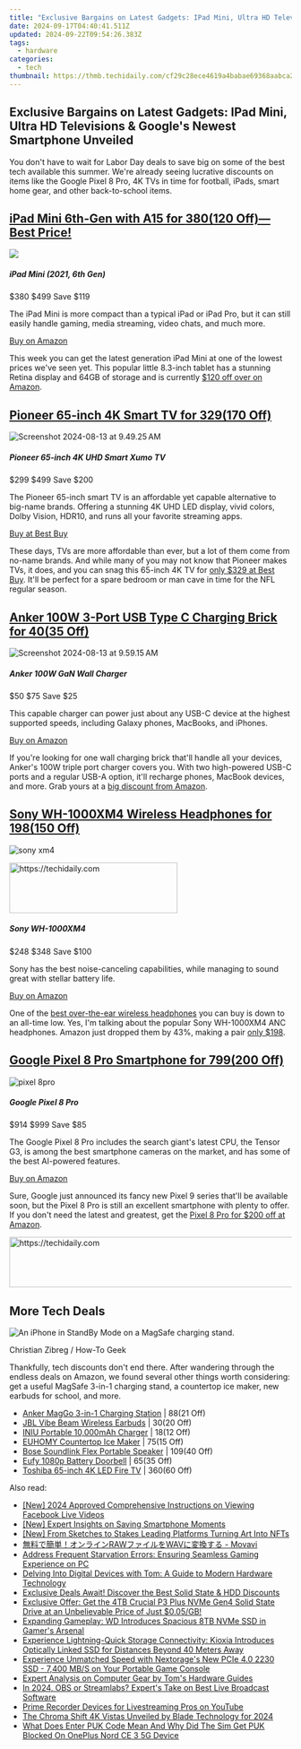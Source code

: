 ```yaml
---
title: "Exclusive Bargains on Latest Gadgets: IPad Mini, Ultra HD Televisions & Google's Newest Smartphone Unveiled"
date: 2024-09-17T04:40:41.511Z
updated: 2024-09-22T09:54:26.383Z
tags:
  - hardware
categories:
  - tech
thumbnail: https://thmb.techidaily.com/cf29c28ece4619a4babae69368aabca262cca3e6476270a9e9bd6f5a744eb780.jpg
---
```


## Exclusive Bargains on Latest Gadgets: IPad Mini, Ultra HD Televisions & Google's Newest Smartphone Unveiled

You don't have to wait for Labor Day deals to save big on some of the best tech available this summer. We're already seeing lucrative discounts on items like the Google Pixel 8 Pro, 4K TVs in time for football, iPads, smart home gear, and other back-to-school items.

## [iPad Mini 6th-Gen with A15 for $380 ($120 Off)—Best Price!](https://www.amazon.com/dp/B09G91LXFP?tag=hotoge-20&ascsubtag=UUhtgUeUpU2004824&asc%5Frefurl=https%3A%2F%2Fwww.howtogeek.com%2Fipad-mini-sony-bose-cheap-tv-tech-deals%2F&asc%5Fcampaign=Short-Term) 

![](https://static1.howtogeekimages.com/wordpress/wp-content/uploads/2023/06/41ysn-prul-_sl500_.jpg) 

#####  iPad Mini (2021, 6th Gen)

$380 $499 Save $119 

The iPad Mini is more compact than a typical iPad or iPad Pro, but it can still easily handle gaming, media streaming, video chats, and much more.

[Buy on Amazon](https://www.amazon.com/2021-Apple-iPad-Mini-Wi-Fi/dp/B09G91LXFP?tag=hotoge-20&ascsubtag=UUhtgUeUpU2004824&asc%5Frefurl=https%3A%2F%2Fwww.howtogeek.com%2Fipad-mini-sony-bose-cheap-tv-tech-deals%2F&asc%5Fcampaign=Short-Term) 

 This week you can get the latest generation iPad Mini at one of the lowest prices we've seen yet. This popular little 8.3-inch tablet has a stunning Retina display and 64GB of storage and is currently [$120 off over on Amazon](https://www.amazon.com/dp/B09G91LXFP?tag=hotoge-20&ascsubtag=UUhtgUeUpU2004824&asc%5Frefurl=https%3A%2F%2Fwww.howtogeek.com%2Fipad-mini-sony-bose-cheap-tv-tech-deals%2F&asc%5Fcampaign=Short-Term). 

## [Pioneer 65-inch 4K Smart TV for $329 ($170 Off)](https://shop-links.co/link/?exclusive=1&publisher_slug=itechdaily19598&url=https%3A%2F%2Fwww.bestbuy.com%2Fsite%2Fpioneer-65-class-led-4k-uhd-smart-xumo-tv%2F6546907.p%3FskuId%3D6546907) 

![Screenshot 2024-08-13 at 9.49.25 AM](https://static1.howtogeekimages.com/wordpress/wp-content/uploads/2024/08/screenshot-2024-08-13-at-9-49-25-am.jpg) 

#####  Pioneer 65-inch 4K UHD Smart Xumo TV

$299 $499 Save $200 

The Pioneer 65-inch smart TV is an affordable yet capable alternative to big-name brands. Offering a stunning 4K UHD LED display, vivid colors, Dolby Vision, HDR10, and runs all your favorite streaming apps. 

[Buy at Best Buy](https://shop-links.co/link/?exclusive=1&publisher_slug=itechdaily19598&url=https%3A%2F%2Fwww.bestbuy.com%2Fsite%2Fpioneer-65-class-led-4k-uhd-smart-xumo-tv%2F6546907.p%3FskuId%3D6546907) 

 These days, TVs are more affordable than ever, but a lot of them come from no-name brands. And while many of you may not know that Pioneer makes TVs, it does, and you can snag this 65-inch 4K TV for [only $329 at Best Buy](https://shop-links.co/link/?exclusive=1&publisher_slug=itechdaily19598&url=https%3A%2F%2Fwww.bestbuy.com%2Fsite%2Fpioneer-65-class-led-4k-uhd-smart-xumo-tv%2F6546907.p%3FskuId%3D6546907). It'll be perfect for a spare bedroom or man cave in time for the NFL regular season.

## [Anker 100W 3-Port USB Type C Charging Brick for $40 ($35 Off)](https://www.amazon.com/dp/B09Q52CXX1?th=1&tag=hotoge-20&ascsubtag=UUhtgUeUpU2004824&asc%5Frefurl=https%3A%2F%2Fwww.howtogeek.com%2Fipad-mini-sony-bose-cheap-tv-tech-deals%2F&asc%5Fcampaign=Short-Term) 

![Screenshot 2024-08-13 at 9.59.15 AM](https://static1.howtogeekimages.com/wordpress/wp-content/uploads/2024/08/screenshot-2024-08-13-at-9-59-15-am.jpg) 

#####  Anker 100W GaN Wall Charger

$50 $75 Save $25 

This capable charger can power just about any USB-C device at the highest supported speeds, including Galaxy phones, MacBooks, and iPhones.

[Buy on Amazon](https://www.amazon.com/dp/B09Q52CXX1?th=1&tag=hotoge-20&ascsubtag=UUhtgUeUpU2004824&asc%5Frefurl=https%3A%2F%2Fwww.howtogeek.com%2Fipad-mini-sony-bose-cheap-tv-tech-deals%2F&asc%5Fcampaign=Short-Term) 

 If you're looking for one wall charging brick that'll handle all your devices, Anker's 100W triple port charger covers you. With two high-powered USB-C ports and a regular USB-A option, it'll recharge phones, MacBook devices, and more. Grab yours at a [big discount from Amazon](https://www.amazon.com/dp/B09Q52CXX1?th=1&tag=hotoge-20&ascsubtag=UUhtgUeUpU2004824&asc%5Frefurl=https%3A%2F%2Fwww.howtogeek.com%2Fipad-mini-sony-bose-cheap-tv-tech-deals%2F&asc%5Fcampaign=Short-Term).

## [Sony WH-1000XM4 Wireless Headphones for $198 ($150 Off)](https://www.amazon.com/Sony-WH-1000XM4-Canceling-Headphones-phone-call/dp/B0863TXGM3?th=1&tag=hotoge-20&ascsubtag=UUhtgUeUpU2004824&asc%5Frefurl=https%3A%2F%2Fwww.howtogeek.com%2Fipad-mini-sony-bose-cheap-tv-tech-deals%2F&asc%5Fcampaign=Short-Term) 

![sony xm4](https://static1.howtogeekimages.com/wordpress/wp-content/uploads/2023/11/sony-xm4.png) 

<!-- affiliate ads begin -->
<a href="https://aligracehair.sjv.io/c/5597632/1918679/19272" target="_top" id="1918679">
  <img src="//a.impactradius-go.com/display-ad/19272-1918679" border="0" alt="https://techidaily.com" width="300" height="90"/>
</a>
<img height="0" width="0" src="https://aligracehair.sjv.io/i/5597632/1918679/19272" style="position:absolute;visibility:hidden;" border="0" />
<!-- affiliate ads end -->

#####  Sony WH-1000XM4

$248 $348 Save $100 

Sony has the best noise-canceling capabilities, while managing to sound great with stellar battery life.

[Buy on Amazon](http://www.amazon.com/dp/B0863TXGM3/?tag=hotoge-20&ascsubtag=UUhtgUeUpU2004824&asc%5Frefurl=https%3A%2F%2Fwww.howtogeek.com%2Fipad-mini-sony-bose-cheap-tv-tech-deals%2F&asc%5Fcampaign=Short-Term) 

 One of the [best over-the-ear wireless headphones](https://mondly-stories.techidaily.com/perfezionamento-dei-numeri-italiani-per-la-comunicazione-da-1-1000/) you can buy is down to an all-time low. Yes, I'm talking about the popular Sony WH-1000XM4 ANC headphones. Amazon just dropped them by 43%, making a pair [only $198](https://www.amazon.com/Sony-WH-1000XM4-Canceling-Headphones-phone-call/dp/B0863TXGM3?th=1&tag=hotoge-20&ascsubtag=UUhtgUeUpU2004824&asc%5Frefurl=https%3A%2F%2Fwww.howtogeek.com%2Fipad-mini-sony-bose-cheap-tv-tech-deals%2F&asc%5Fcampaign=Short-Term).

## [Google Pixel 8 Pro Smartphone for $799 ($200 Off)](https://www.amazon.com/Google-Pixel-Pro-Smartphone-Telephoto/dp/B0D94WJMTT/?tag=hotoge-20&ascsubtag=UUhtgUeUpU2004824&asc%5Frefurl=https%3A%2F%2Fwww.howtogeek.com%2Fipad-mini-sony-bose-cheap-tv-tech-deals%2F&asc%5Fcampaign=Short-Term) 

![pixel 8pro](https://static1.howtogeekimages.com/wordpress/wp-content/uploads/2023/11/pixel-8pro.png) 

#####  Google Pixel 8 Pro

$914 $999 Save $85 

The Google Pixel 8 Pro includes the search giant's latest CPU, the Tensor G3, is among the best smartphone cameras on the market, and has some of the best AI-powered features.

[Buy on Amazon](http://www.amazon.com/dp/B0CGTJ12Z9/?tag=hotoge-20&ascsubtag=UUhtgUeUpU2004824&asc%5Frefurl=https%3A%2F%2Fwww.howtogeek.com%2Fipad-mini-sony-bose-cheap-tv-tech-deals%2F&asc%5Fcampaign=Short-Term) 

 Sure, Google just announced its fancy new Pixel 9 series that'll be available soon, but the Pixel 8 Pro is still an excellent smartphone with plenty to offer. If you don't need the latest and greatest, get the [Pixel 8 Pro for $200 off at Amazon](https://www.amazon.com/Google-Pixel-Pro-Smartphone-Telephoto/dp/B0D94WJMTT/?tag=hotoge-20&ascsubtag=UUhtgUeUpU2004824&asc%5Frefurl=https%3A%2F%2Fwww.howtogeek.com%2Fipad-mini-sony-bose-cheap-tv-tech-deals%2F&asc%5Fcampaign=Short-Term).

<!-- affiliate ads begin -->
<a href="https://appsumo.8odi.net/c/5597632/2123748/7443" target="_top" id="2123748">
  <img src="//a.impactradius-go.com/display-ad/7443-2123748" border="0" alt="https://techidaily.com" width="600" height="90"/>
</a>
<img height="0" width="0" src="https://appsumo.8odi.net/i/5597632/2123748/7443" style="position:absolute;visibility:hidden;" border="0" />
<!-- affiliate ads end -->

##  More Tech Deals

![An iPhone in StandBy Mode on a MagSafe charging stand.](https://static1.howtogeekimages.com/wordpress/wp-content/uploads/2024/06/twelve-south-hirise-3-magsafe-charging-stand-iphone-standby-mode.jpg) 

Christian Zibreg / How-To Geek

 Thankfully, tech discounts don't end there. After wandering through the endless deals on Amazon, we found several other things worth considering: get a useful MagSafe 3-in-1 charging stand, a countertop ice maker, new earbuds for school, and more.

* [Anker MagGo 3-in-1 Charging Station](https://www.amazon.com/Compatible-Anker-Charging-Certified-Wireless/dp/B0CF56WHV4?th=1&tag=hotoge-20&ascsubtag=UUhtgUeUpU2004824&asc%5Frefurl=https%3A%2F%2Fwww.howtogeek.com%2Fipad-mini-sony-bose-cheap-tv-tech-deals%2F&asc%5Fcampaign=Short-Term) | $88 ($21 Off)
* [JBL Vibe Beam Wireless Earbuds](https://www.amazon.com/JBL-Vibe-Beam-Wireless-Headphones/dp/B0BQPNMXQV?th=1&tag=hotoge-20&ascsubtag=UUhtgUeUpU2004824&asc%5Frefurl=https%3A%2F%2Fwww.howtogeek.com%2Fipad-mini-sony-bose-cheap-tv-tech-deals%2F&asc%5Fcampaign=Short-Term) | $30 ($20 Off)
* [INIU Portable 10,000mAh Charger](https://www.amazon.com/INIU-High-Speed-Flashlight-Powerbank-Compatible/dp/B07CZDXDG8?th=1&tag=hotoge-20&ascsubtag=UUhtgUeUpU2004824&asc%5Frefurl=https%3A%2F%2Fwww.howtogeek.com%2Fipad-mini-sony-bose-cheap-tv-tech-deals%2F&asc%5Fcampaign=Short-Term) | $18 ($12 Off)
* [EUHOMY Countertop Ice Maker](https://www.amazon.com/EUHOMY-Countertop-Machine-Auto-Cleaning-Portable/dp/B0BWHZJHPL/?tag=hotoge-20&ascsubtag=UUhtgUeUpU2004824&asc%5Frefurl=https%3A%2F%2Fwww.howtogeek.com%2Fipad-mini-sony-bose-cheap-tv-tech-deals%2F&asc%5Fcampaign=Short-Term) | $75 ($15 Off)
* [Bose Soundlink Flex Portable Speaker](https://www.amazon.com/dp/B099TJGJ91?th=1&tag=hotoge-20&ascsubtag=UUhtgUeUpU2004824&asc%5Frefurl=https%3A%2F%2Fwww.howtogeek.com%2Fipad-mini-sony-bose-cheap-tv-tech-deals%2F&asc%5Fcampaign=Short-Term) | $109 ($40 Off)
* [Eufy 1080p Battery Doorbell](https://www.amazon.com/dp/B08DXD8LSR?tag=hotoge-20&ascsubtag=UUhtgUeUpU2004824&asc%5Frefurl=https%3A%2F%2Fwww.howtogeek.com%2Fipad-mini-sony-bose-cheap-tv-tech-deals%2F&asc%5Fcampaign=Short-Term) | $65 ($35 Off)
* [Toshiba 65-inch 4K LED Fire TV](https://www.amazon.com/Toshiba-All-New-65-inch-Class-65C350LU/dp/B0BTTTWHBW?tag=hotoge-20&ascsubtag=UUhtgUeUpU2004824&asc%5Frefurl=https%3A%2F%2Fwww.howtogeek.com%2Fipad-mini-sony-bose-cheap-tv-tech-deals%2F&asc%5Fcampaign=Short-Term) | $360 ($60 Off)

<ins class="adsbygoogle"
     style="display:block"
     data-ad-format="autorelaxed"
     data-ad-client="ca-pub-7571918770474297"
     data-ad-slot="1223367746"></ins>

<ins class="adsbygoogle"
     style="display:block"
     data-ad-client="ca-pub-7571918770474297"
     data-ad-slot="8358498916"
     data-ad-format="auto"
     data-full-width-responsive="true"></ins>

<span class="atpl-alsoreadstyle">Also read:</span>
<div><ul>
<li><a href="https://facebook-clips.techidaily.com/new-2024-approved-comprehensive-instructions-on-viewing-facebook-live-videos/"><u>[New] 2024 Approved Comprehensive Instructions on Viewing Facebook Live Videos</u></a></li>
<li><a href="https://video-capture.techidaily.com/new-expert-insights-on-saving-smartphone-moments/"><u>[New] Expert Insights on Saving Smartphone Moments</u></a></li>
<li><a href="https://some-knowledge.techidaily.com/new-from-sketches-to-stakes-leading-platforms-turning-art-into-nfts/"><u>[New] From Sketches to Stakes Leading Platforms Turning Art Into NFTs</u></a></li>
<li><a href="https://win-forum.techidaily.com/rawwav-movavi/"><u>無料で簡単！オンラインRAWファイルをWAVに変換する - Movavi</u></a></li>
<li><a href="https://win-able.techidaily.com/address-frequent-starvation-errors-ensuring-seamless-gaming-experience-on-pc/"><u>Address Frequent Starvation Errors: Ensuring Seamless Gaming Experience on PC</u></a></li>
<li><a href="https://hardware-tips.techidaily.com/delving-into-digital-devices-with-tom-a-guide-to-modern-hardware-technology/"><u>Delving Into Digital Devices with Tom: A Guide to Modern Hardware Technology</u></a></li>
<li><a href="https://hardware-tips.techidaily.com/exclusive-deals-await-discover-the-best-solid-state-and-hdd-discounts/"><u>Exclusive Deals Await! Discover the Best Solid State & HDD Discounts</u></a></li>
<li><a href="https://hardware-tips.techidaily.com/exclusive-offer-get-the-4tb-crucial-p3-plus-nvme-gen4-solid-state-drive-at-an-unbelievable-price-of-just-005gb/"><u>Exclusive Offer: Get the 4TB Crucial P3 Plus NVMe Gen4 Solid State Drive at an Unbelievable Price of Just $0.05/GB!</u></a></li>
<li><a href="https://hardware-tips.techidaily.com/expanding-gameplay-wd-introduces-spacious-8tb-nvme-ssd-in-gamers-arsenal/"><u>Expanding Gameplay: WD Introduces Spacious 8TB NVMe SSD in Gamer's Arsenal</u></a></li>
<li><a href="https://hardware-tips.techidaily.com/experience-lightning-quick-storage-connectivity-kioxia-introduces-optically-linked-ssd-for-distances-beyond-40-meters-away/"><u>Experience Lightning-Quick Storage Connectivity: Kioxia Introduces Optically Linked SSD for Distances Beyond 40 Meters Away</u></a></li>
<li><a href="https://hardware-tips.techidaily.com/experience-unmatched-speed-with-nextorages-new-pcie-40-2230-ssd-7400-mbs-on-your-portable-game-console/"><u>Experience Unmatched Speed with Nextorage's New PCIe 4.0 2230 SSD - 7,400 MB/S on Your Portable Game Console</u></a></li>
<li><a href="https://hardware-tips.techidaily.com/expert-analysis-on-computer-gear-by-toms-hardware-guides/"><u>Expert Analysis on Computer Gear by Tom's Hardware Guides</u></a></li>
<li><a href="https://video-capture.techidaily.com/in-2024-obs-or-streamlabs-experts-take-on-best-live-broadcast-software/"><u>In 2024, OBS or Streamlabs? Expert's Take on Best Live Broadcast Software</u></a></li>
<li><a href="https://youtube-lab.techidaily.com/-recorder-devices-for-livestreaming-pros-on-youtube/"><u>Prime Recorder Devices for Livestreaming Pros on YouTube</u></a></li>
<li><a href="https://article-helps.techidaily.com/the-chroma-shift-4k-vistas-unveiled-by-blade-technology-for-2024/"><u>The Chroma Shift 4K Vistas Unveiled by Blade Technology for 2024</u></a></li>
<li><a href="https://sim-unlock.techidaily.com/what-does-enter-puk-code-mean-and-why-did-the-sim-get-puk-blocked-on-oneplus-nord-ce-3-5g-device-by-drfone-android/"><u>What Does Enter PUK Code Mean And Why Did The Sim Get PUK Blocked On OnePlus Nord CE 3 5G Device</u></a></li>
</ul></div>

